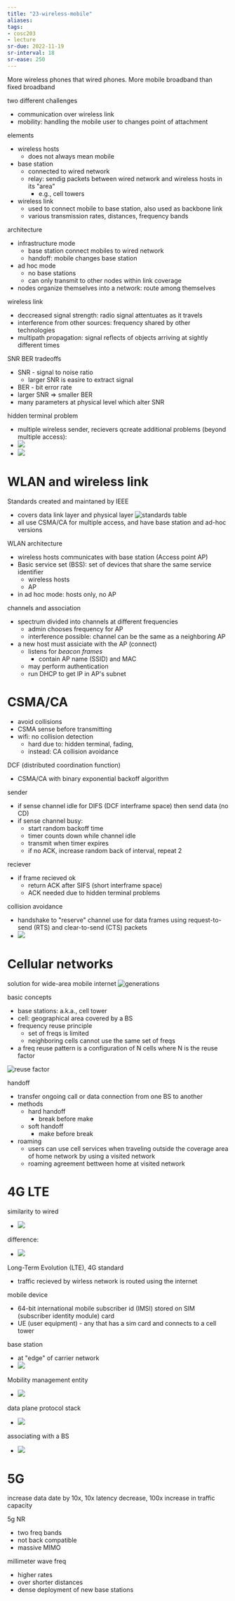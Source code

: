 ```yaml
---
title: "23-wireless-mobile"
aliases: 
tags: 
- cosc203
- lecture
sr-due: 2022-11-19
sr-interval: 18
sr-ease: 250
---
```


More wireless phones that wired phones.
More mobile broadband than fixed broadband

two different challenges
- communication over wireless link
- mobility: handling the mobile user to changes point of attachment

elements
- wireless hosts
	- does not always mean mobile
- base station
	- connected to wired network
	- relay: sendig packets between wired network and wireless hosts in its "area"
		- e.g., cell towers
- wireless link
	- used to connect mobile to base station, also used as backbone link
	- various transmission rates, distances, frequency bands

architecture
- infrastructure mode
	- base station connect mobiles to wired network
	- handoff: mobile changes base station
- ad hoc mode
	- no base stations
	- can only transmit to  other nodes within link coverage
- nodes organize themselves into a network: route among themselves

wireless link
- deccreased signal strength: radio signal attentuates as it travels
- interference from other sources: frequency shared by other technologies
- multipath propagation: signal reflects of objects arriving at sightly different times

SNR BER tradeoffs
- SNR - signal to noise ratio
	- larger SNR is easire to extract signal
- BER - bit error rate
- larger SNR => smaller BER
- many parameters at physical level which alter SNR

hidden terminal problem
- multiple wireless sender, recievers qcreate additional problems (beyond multiple access):
- ![](https://i.imgur.com/SK9pcMz.png)
- ![](https://i.imgur.com/12vOuH1.png)

# WLAN and wireless link
Standards created and maintaned by IEEE
- covers data link layer and physical layer
![standards table](https://i.imgur.com/werOMuI.png)
- all use CSMA/CA for multiple access, and have base station and ad-hoc versions

WLAN architecture
- wireless hosts communicates with base station (Access point AP)
- Basic service set (BSS): set of devices that share the same service identifier
	- wireless hosts
	- AP
- in ad hoc mode: hosts only, no AP

channels and association
- spectrum divided into channels at different frequencies
	- admin chooses frequency for AP
	- interference possible: channel can be the same as a neighboring AP
- a new host must assiciate with the AP (connect)
	- listens for *beacon frames*
		- contain AP name (SSID) and MAC	
	- may perform authentication
	- run DHCP to get IP in AP's subnet

# CSMA/CA
- avoid collisions
- CSMA sense before transmitting
- wifi: no collision detection
	- hard due to: hidden terminal, fading, 
	- instead: CA collision avoidance

DCF (distributed coordination function)
- CSMA/CA with binary exponential backoff algorithm

sender
- if sense channel idle for DIFS (DCF interframe space) then send data (no CD)
- if sense channel busy: 
	- start random backoff time
	- timer counts down while channel idle
	- transmit when timer expires
	- if no ACK, increase random back of interval, repeat 2

reciever
- if frame recieved ok
	- return ACK after SIFS (short interframe space)
	- ACK needed due to hidden terminal problems
	
collision avoidance
- handshake to "reserve" channel use for data frames using request-to-send (RTS) and clear-to-send (CTS) packets
- ![](https://i.imgur.com/awsot1V.png)

# Cellular networks
solution for wide-area mobile internet
![generations](https://i.imgur.com/AyQEeMF.png)

basic concepts
- base stations: a.k.a., cell tower
- cell: geographical area covered by a BS
- frequency reuse principle
	- set of freqs is limited
	- neighboring cells cannot use the same set of freqs
- a freq reuse pattern is a configuration of N cells where N is the reuse factor

![reuse factor](https://i.imgur.com/QKOhTQ5.png)

handoff
- transfer ongoing call or data connection from one BS to another
- methods
	- hard handoff
		- break before make
	- soft handoff
		- make before break
- roaming
	- users can use cell services when traveling outside the coverage area of home network by using a visited network
	- roaming agreement bettween home at visited network
	
# 4G LTE
similarity to wired
- ![](https://i.imgur.com/IHSbxZv.png)

difference:
- ![](https://i.imgur.com/pjJQaGX.png)

Long-Term Evolution (LTE), 4G standard
- traffic recieved by wirless network is routed using the internet

mobile device
- 64-bit international mobile subscriber id (IMSI) stored on SIM (subscriber identity module) card
- UE (user equipment) - any that has a sim card and connects to a cell tower

base station
- at "edge" of carrier network
- ![](https://i.imgur.com/QxXmpp6.png)

Mobility management entity
- ![](https://i.imgur.com/P1EKv6y.png)

data plane protocol stack
- ![](https://i.imgur.com/wSf0IJl.png)

associating with a BS
- ![](https://i.imgur.com/PYoQtqL.png)

# 5G
increase data date by 10x, 10x latency decrease, 100x increase in traffic capacity

5g NR
- two freq bands
- not back compatible
- massive MIMO

millimeter wave freq
- higher rates
- over shorter distances
- dense deployment of new base stations

